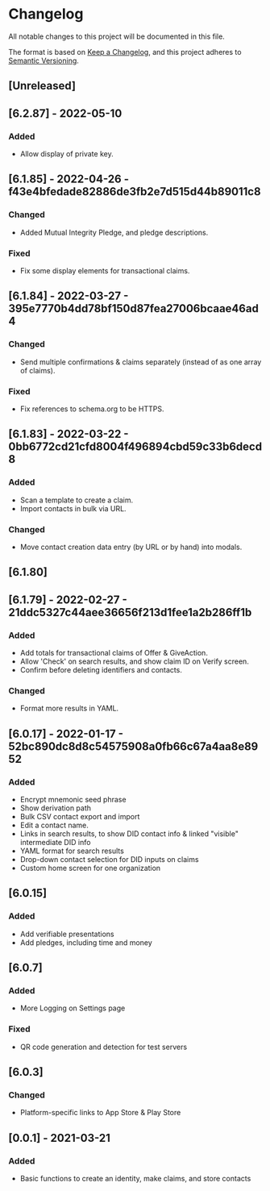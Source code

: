 # Changelog
All notable changes to this project will be documented in this file.

The format is based on [Keep a Changelog](https://keepachangelog.com/en/1.0.0/),
and this project adheres to [Semantic Versioning](https://semver.org/spec/v2.0.0.html).




## [Unreleased]




## [6.2.87] - 2022-05-10

### Added
- Allow display of private key.




## [6.1.85] - 2022-04-26 - f43e4bfedade82886de3fb2e7d515d44b89011c8

### Changed
- Added Mutual Integrity Pledge, and pledge descriptions.

### Fixed
- Fix some display elements for transactional claims.




## [6.1.84] - 2022-03-27 - 395e7770b4dd78bf150d87fea27006bcaae46ad4

### Changed
- Send multiple confirmations & claims separately (instead of as one array of claims).

### Fixed
- Fix references to schema.org to be HTTPS.




## [6.1.83] - 2022-03-22 - 0bb6772cd21cfd8004f496894cbd59c33b6decd8

### Added
- Scan a template to create a claim.
- Import contacts in bulk via URL.

### Changed
- Move contact creation data entry (by URL or by hand) into modals.




## [6.1.80]
## [6.1.79] - 2022-02-27 - 21ddc5327c44aee36656f213d1fee1a2b286ff1b

### Added
- Add totals for transactional claims of Offer & GiveAction.
- Allow 'Check' on search results, and show claim ID on Verify screen.
- Confirm before deleting identifiers and contacts.

### Changed
- Format more results in YAML.




## [6.0.17] - 2022-01-17 - 52bc890dc8d8c54575908a0fb66c67a4aa8e8952

### Added
- Encrypt mnemonic seed phrase
- Show derivation path
- Bulk CSV contact export and import
- Edit a contact name.
- Links in search results, to show DID contact info & linked "visible" intermediate DID info
- YAML format for search results
- Drop-down contact selection for DID inputs on claims
- Custom home screen for one organization




## [6.0.15]

### Added
- Add verifiable presentations
- Add pledges, including time and money




## [6.0.7]

### Added
- More Logging on Settings page

### Fixed
- QR code generation and detection for test servers




## [6.0.3]

### Changed
- Platform-specific links to App Store & Play Store




## [0.0.1] - 2021-03-21

### Added
- Basic functions to create an identity, make claims, and store contacts
